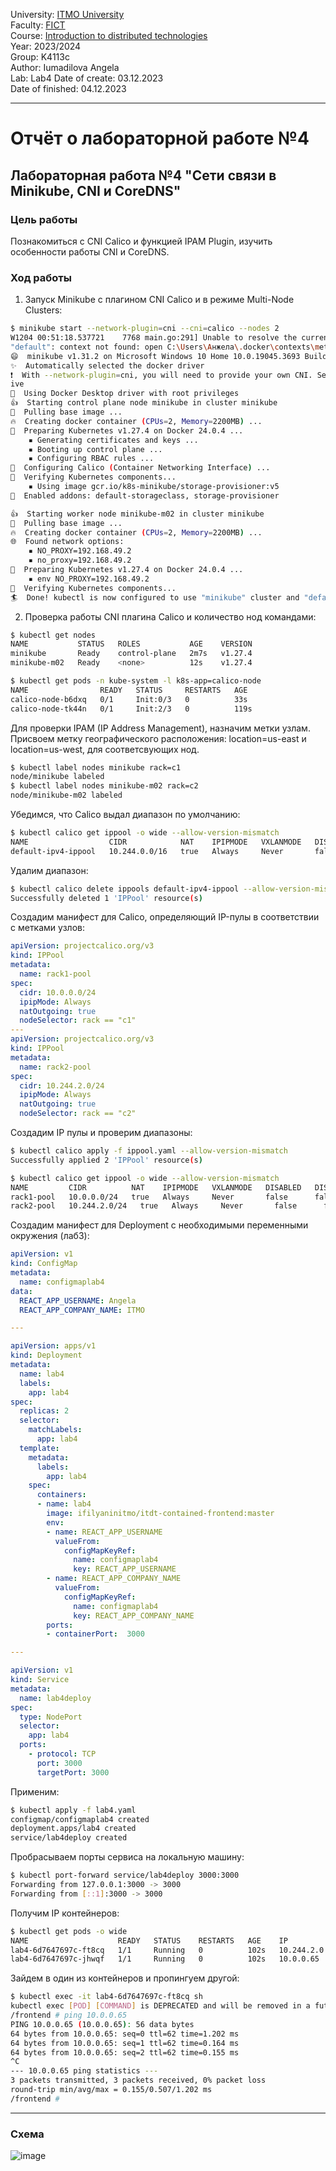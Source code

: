 University: [ITMO University](https://itmo.ru/ru/)  
Faculty: [FICT](https://fict.itmo.ru)  
Course: [Introduction to distributed technologies](https://github.com/itmo-ict-faculty/introduction-to-distributed-technologies)  
Year: 2023/2024  
Group: K4113c  
Author: Iumadilova Angela\
Lab: Lab4
Date of create: 03.12.2023  
Date of finished: 04.12.2023

___
# Отчёт о лабораторной работе №4

## Лабораторная работа №4 "Сети связи в Minikube, CNI и CoreDNS"

### Цель работы

Познакомиться с CNI Calico и функцией IPAM Plugin, изучить особенности работы CNI и CoreDNS.

### Ход работы

1) Запуск Minikube с плагином CNI Calico и в режиме Multi-Node Clusters: 
```bash
$ minikube start --network-plugin=cni --cni=calico --nodes 2
W1204 00:51:18.537721    7768 main.go:291] Unable to resolve the current Docker CLI context "default": context 
"default": context not found: open C:\Users\Анжела\.docker\contexts\meta\37a8eec1ce19687d132fe29051dca629d164e2c4958ba141d5f4133a33f0688f\meta.json: The system cannot find the path specified.
😄  minikube v1.31.2 on Microsoft Windows 10 Home 10.0.19045.3693 Build 19045.3693
✨  Automatically selected the docker driver
❗  With --network-plugin=cni, you will need to provide your own CNI. See --cni flag as a user-friendly alternat
ive
📌  Using Docker Desktop driver with root privileges
👍  Starting control plane node minikube in cluster minikube
🚜  Pulling base image ...
🔥  Creating docker container (CPUs=2, Memory=2200MB) ...
🐳  Preparing Kubernetes v1.27.4 on Docker 24.0.4 ...
    ▪ Generating certificates and keys ...
    ▪ Booting up control plane ...
    ▪ Configuring RBAC rules ...
🔗  Configuring Calico (Container Networking Interface) ...
🔎  Verifying Kubernetes components...
    ▪ Using image gcr.io/k8s-minikube/storage-provisioner:v5
🌟  Enabled addons: default-storageclass, storage-provisioner

👍  Starting worker node minikube-m02 in cluster minikube
🚜  Pulling base image ...
🔥  Creating docker container (CPUs=2, Memory=2200MB) ...
🌐  Found network options:
    ▪ NO_PROXY=192.168.49.2
    ▪ no_proxy=192.168.49.2
🐳  Preparing Kubernetes v1.27.4 on Docker 24.0.4 ...
    ▪ env NO_PROXY=192.168.49.2
🔎  Verifying Kubernetes components...
🏄  Done! kubectl is now configured to use "minikube" cluster and "default" namespace by default
```
2) Проверка работы CNI плагина Calico и количество нод командами:
```bash
$ kubectl get nodes
NAME           STATUS   ROLES           AGE    VERSION
minikube       Ready    control-plane   2m7s   v1.27.4
minikube-m02   Ready    <none>          12s    v1.27.4

$ kubectl get pods -n kube-system -l k8s-app=calico-node
NAME                READY   STATUS     RESTARTS   AGE
calico-node-b6dxq   0/1     Init:0/3   0          33s
calico-node-tk44n   0/1     Init:2/3   0          119s
```

Для проверки IPAM (IP Address Management), назначим метки узлам. Присвоем метку географического расположения: location=us-east и location=us-west, для соответсвующих нод.
```bash
$ kubectl label nodes minikube rack=c1
node/minikube labeled
$ kubectl label nodes minikube-m02 rack=c2
node/minikube-m02 labeled
```

Убедимся, что Calico выдал диапазон по умолчанию:
```bash
$ kubectl calico get ippool -o wide --allow-version-mismatch
NAME                  CIDR            NAT    IPIPMODE   VXLANMODE   DISABLED   DISABLEBGPEXPORT   SELECTOR   
default-ipv4-ippool   10.244.0.0/16   true   Always     Never       false      false              all()
```
Удалим диапазон:

```bash
$ kubectl calico delete ippools default-ipv4-ippool --allow-version-mismatch
Successfully deleted 1 'IPPool' resource(s)
```

Создадим манифест для Calico, определяющий IP-пулы в соответствии с метками узлов: 
```yaml
apiVersion: projectcalico.org/v3
kind: IPPool
metadata:
  name: rack1-pool
spec:
  cidr: 10.0.0.0/24
  ipipMode: Always
  natOutgoing: true
  nodeSelector: rack == "c1"
---
apiVersion: projectcalico.org/v3
kind: IPPool
metadata:
  name: rack2-pool
spec:
  cidr: 10.244.2.0/24
  ipipMode: Always
  natOutgoing: true
  nodeSelector: rack == "c2"
```

Создадим IP пулы и проверим диапазоны:
```bash
$ kubectl calico apply -f ippool.yaml --allow-version-mismatch
Successfully applied 2 'IPPool' resource(s)

$ kubectl calico get ippool -o wide --allow-version-mismatch
NAME         CIDR          NAT    IPIPMODE   VXLANMODE   DISABLED   DISABLEBGPEXPORT   SELECTOR       
rack1-pool   10.0.0.0/24   true   Always     Never       false      false              rack == "c1"
rack2-pool   10.244.2.0/24   true   Always     Never       false      false              rack == "c2"
```
Создадим манифест для Deployment с необходимыми переменными окружения (лаб3): 
```yaml
apiVersion: v1
kind: ConfigMap
metadata:
  name: configmaplab4
data:
  REACT_APP_USERNAME: Angela
  REACT_APP_COMPANY_NAME: ITMO

---

apiVersion: apps/v1
kind: Deployment
metadata:
  name: lab4
  labels:
    app: lab4
spec:
  replicas: 2
  selector: 
    matchLabels:
      app: lab4
  template:
    metadata:
      labels:
        app: lab4
    spec:
      containers:
      - name: lab4
        image: ifilyaninitmo/itdt-contained-frontend:master
        env:
        - name: REACT_APP_USERNAME
          valueFrom:
            configMapKeyRef:
              name: configmaplab4
              key: REACT_APP_USERNAME
        - name: REACT_APP_COMPANY_NAME
          valueFrom:
            configMapKeyRef:
              name: configmaplab4
              key: REACT_APP_COMPANY_NAME
        ports:
        - containerPort:  3000

---

apiVersion: v1
kind: Service
metadata:
  name: lab4deploy
spec:
  type: NodePort
  selector:
    app: lab4
  ports:
    - protocol: TCP
      port: 3000
      targetPort: 3000
```
Применим:
```bash
$ kubectl apply -f lab4.yaml
configmap/configmaplab4 created
deployment.apps/lab4 created
service/lab4deploy created
```

Пробрасываем порты сервиса на локальную машину: 
```bash
$ kubectl port-forward service/lab4deploy 3000:3000
Forwarding from 127.0.0.1:3000 -> 3000
Forwarding from [::1]:3000 -> 3000
```

Получим IP контейнеров:
```bash
$ kubectl get pods -o wide
NAME                    READY   STATUS    RESTARTS   AGE    IP           NODE           NOMINATED NODE   READINESS GATES
lab4-6d7647697c-ft8cq   1/1     Running   0          102s   10.244.2.0   minikube-m02   <none>           <none>
lab4-6d7647697c-jhwqf   1/1     Running   0          102s   10.0.0.65    minikube       <none>           <none>
```
Зайдем в один из контейнеров и пропингуем другой:
```bash
$ kubectl exec -it lab4-6d7647697c-ft8cq sh
kubectl exec [POD] [COMMAND] is DEPRECATED and will be removed in a future version. Use kubectl exec [POD] -- [COMMAND] instead.
/frontend # ping 10.0.0.65
PING 10.0.0.65 (10.0.0.65): 56 data bytes
64 bytes from 10.0.0.65: seq=0 ttl=62 time=1.202 ms
64 bytes from 10.0.0.65: seq=1 ttl=62 time=0.164 ms
64 bytes from 10.0.0.65: seq=2 ttl=62 time=0.155 ms
^C
--- 10.0.0.65 ping statistics ---
3 packets transmitted, 3 packets received, 0% packet loss
round-trip min/avg/max = 0.155/0.507/1.202 ms
/frontend # 
```
___

### Схема

![image](https://github.com/msyuaa/2023_2024-introduction_to_distributed_technologies-k4113c_iumadilova_a_g/assets/97636484/c9c7912b-8866-4168-8d35-90218e7fa50a)

